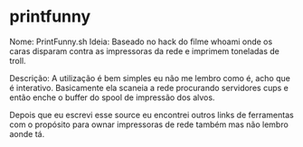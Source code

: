 # printfunny
Nome: PrintFunny.sh
Ideia: Baseado no hack do filme whoami onde os caras disparam contra as impressoras da rede e imprimem toneladas de troll.

Descrição:
 A utilização é bem simples eu não me lembro como é, acho que é interativo. 
Basicamente ela scaneia a rede procurando servidores cups e então enche o buffer do spool de impressão dos alvos. 

Depois que eu escrevi esse source eu encontrei outros links de ferramentas com o propósito para ownar impressoras de rede também mas não lembro aonde tá.
